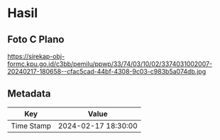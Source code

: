# Hasil

## Foto C Plano

https://sirekap-obj-formc.kpu.go.id/c3bb/pemilu/ppwp/33/74/03/10/02/3374031002007-20240217-180658--cfac5cad-44bf-4308-9c03-c983b5a074db.jpg


## Metadata

| Key        | Value               |
| ---------- | ------------------- |
| Time Stamp | 2024-02-17 18:30:00 |



